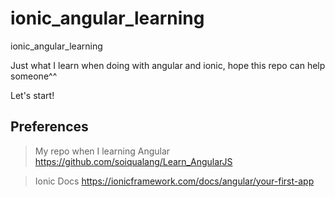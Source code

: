 # ionic_angular_learning
ionic_angular_learning

Just what I learn when doing with angular and ionic, hope this repo can help someone^^

Let's start!


## Preferences

> My repo when I learning Angular
https://github.com/soiqualang/Learn_AngularJS

> Ionic Docs
https://ionicframework.com/docs/angular/your-first-app

